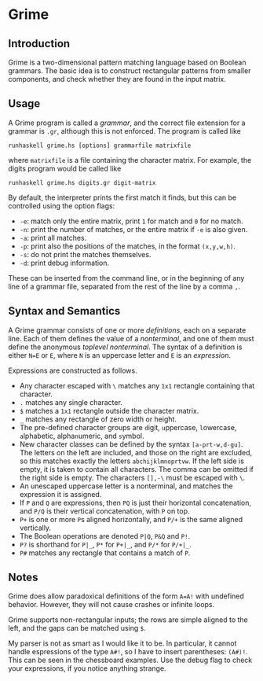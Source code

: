 # Grime

## Introduction

Grime is a two-dimensional pattern matching language based on Boolean grammars.
The basic idea is to construct rectangular patterns from smaller components, and check whether they are found in the input matrix.

## Usage

A Grime program is called  a _grammar_, and the correct file extension for a grammar is `.gr`, although this is not enforced.
The program is called like

    runhaskell grime.hs [options] grammarfile matrixfile

where `matrixfile` is a file containing the character matrix.
For example, the digits program would be called like

    runhaskell grime.hs digits.gr digit-matrix

By default, the interpreter prints the first match it finds, but this can be controlled using the option flags:

- `-e`: match only the entire matrix, print `1` for match and `0` for no match.
- `-n`: print the number of matches, or the entire matrix if `-e` is also given.
- `-a`: print all matches.
- `-p`: print also the positions of the matches, in the format `(x,y,w,h)`.
- `-s`: do not print the matches themselves.
- `-d`: print debug information.

These can be inserted from the command line, or in the beginning of any line of a grammar file, separated from the rest of the line by a comma `,`.

## Syntax and Semantics

A Grime grammar consists of one or more _definitions_, each on a separate line.
Each of them defines the value of a _nonterminal_, and one of them must define the anonymous _toplevel nonterminal_.
The syntax of a definition is either `N=E` or `E`, where `N` is an uppercase letter and `E` is an _expression_.

Expressions are constructed as follows.

- Any character escaped with `\` matches any `1x1` rectangle containing that character.
- `.` matches any single character.
- `$` matches a `1x1` rectangle outside the character matrix.
- `_` matches any rectangle of zero width or height.
- The pre-defined character groups are `d`igit, `u`ppercase, `l`owercase, `a`lphabetic, alpha`n`umeric, and `s`ymbol.
- New character classes can be defined by the syntax `[a-prt-w,d-gu]`. The letters on the left are included, and those on the right are excluded, so this matches exactly the letters `abchijklmnoprtvw`. If the left side is empty, it is taken to contain all characters. The comma can be omitted if the right side is empty. The characters `[],-\` must be escaped with `\`.
- An unescaped uppercase letter is a nonterminal, and matches the expression it is assigned.
- If `P` and `Q` are expressions, then `PQ` is just their horizontal concatenation, and `P/Q` is their vertical concatenation, with `P` on top.
- `P+` is one or more `P`s aligned horizontally, and `P/+` is the same aligned vertically.
- The Boolean operations are denoted `P|Q`, `P&Q` and `P!`.
- `P?` is shorthand for `P|_`, `P*` for `P+|_`, and `P/*` for `P/+|_`.
- `P#` matches any rectangle that contains a match of `P`.

## Notes

Grime does allow paradoxical definitions of the form `A=A!` with undefined behavior.
However, they will not cause crashes or infinite loops.

Grime supports non-rectangular inputs; the rows are simple aligned to the left, and the gaps can be matched using `$`.

My parser is not as smart as I would like it to be.
In particular, it cannot handle espressions of the type `A#!`, so I have to insert parentheses: `(A#)!`.
This can be seen in the chessboard examples.
Use the debug flag to check your expressions, if you notice anything strange.